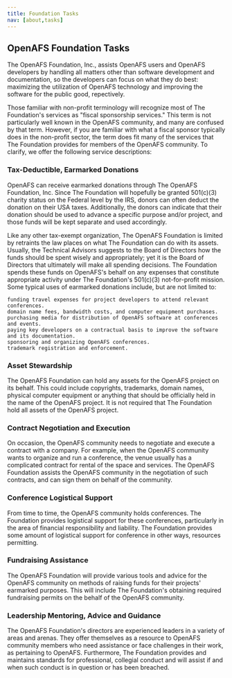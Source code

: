 ```yaml
---
title: Foundation Tasks
nav: [about,tasks]
---
```


## OpenAFS Foundation Tasks ##

The OpenAFS Foundation, Inc., assists OpenAFS users and OpenAFS developers by handling all matters other than software development and documentation, so the developers can focus on what they do best: maximizing the utilization of OpenAFS technology and improving the software for the public good, repectively. 

Those familiar with non-profit terminology will recognize most of The Foundation's services as "fiscal sponsorship services." This term is not particularly well known in the OpenAFS community, and many are confused by that term. However, if you are familiar with what a fiscal sponsor typically does in the non-profit sector, the term does fit many of the services that The Foundation provides for members of the OpenAFS community.  To clarify, we offer the following service descriptions:

### Tax-Deductible, Earmarked Donations ###

OpenAFS can receive earmarked donations through The OpenAFS Foundation, Inc. Since The Foundation will hopefully be granted 501(c)(3) charity status on the Federal level by the IRS, donors can often deduct the donation on their USA taxes. Additionally, the donors can indicate that their donation should be used to advance a specific purpose and/or project, and those funds will be kept separate and used accordingly. 

Like any other tax-exempt organization, The OpenAFS Foundation is limited by retraints the law places on what The Foundation can do with its assets. Usually, the Technical Advisors suggests to the Board of Directors how the funds should be spent wisely and appropriately; yet it is the Board of Directors that ultimately will make all spending decisions. The Foundation spends these funds on OpenAFS's behalf on any expenses that constitute appropriate activity under The Foundation's 501(c)(3) not-for-profit mission. Some typical uses of earmarked donations include, but are not limited to:

    funding travel expenses for project developers to attend relevant conferences.
    domain name fees, bandwidth costs, and computer equipment purchases.
    purchasing media for distribution of OpenAFS software at conferences and events.
    paying key developers on a contractual basis to improve the software and its documentation.
    sponsoring and organizing OpenAFS conferences.
    trademark registration and enforcement.
    
### Asset Stewardship ###

The OpenAFS Foundation can hold any assets for the OpenAFS project on its behalf. This could include copyrights, trademarks, domain names, physical computer equipment or anything that should be officially held in the name of the OpenAFS project. It is not required that The Foundation hold all assets of the OpenAFS project. 

### Contract Negotiation and Execution ###

On occasion, the OpenAFS community needs to negotiate and execute a contract with a company. For example, when the OpenAFS community wants to organize and run a conference, the venue usually has a complicated contract for rental of the space and services. The OpenAFS Foundation assists the OpenAFS community in the negotiation of such contracts, and can sign them on behalf of the community.

### Conference Logistical Support ###

From time to time, the OpenAFS community holds conferences. The Foundation provides logistical support for these conferences, particularly in the area of financial responsibility and liability. The Foundation provides some amount of logistical support for conference in other ways, resources permitting.

### Fundraising Assistance ###

The OpenAFS Foundation will provide various tools and advice for the OpenAFS community on methods of raising funds for their projects' earmarked purposes. This will include The Foundation's obtaining required fundraising permits on the behalf of the OpenAFS community.

### Leadership Mentoring, Advice and Guidance ###

The OpenAFS Foundation's directors are experienced leaders in a variety of areas and arenas. They offer themselves as a resource to OpenAFS community members who need assistance or face challenges in their work, as pertaining to OpenAFS. Furthermore, The Foundation provides and maintains standards for professional, collegial conduct and will assist if and when such conduct is in question or has been breached.
